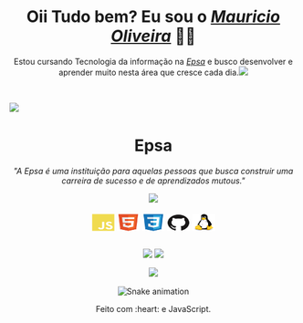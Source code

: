 

<!--
**Olivermauricio/Olivermauricio** is a ✨ _special_ ✨ repository because its `README.md` (this file) appears on your GitHub profile.

Here are some ideas to get you started:

- 🔭 I’m currently working on ...
- 🌱 I’m currently learning ...
- 👯 I’m looking to collaborate on ...
- 🤔 I’m looking for help with ...
- 💬 Ask me about ...
- 📫 How to reach me: ...
- 😄 Pronouns: ...
- ⚡ Fun fact: ...
-->

<div>
  <h1 align="center">Oii Tudo bem? Eu sou o <a href="https:"><i>Mauricio Oliveira</i></a> 🐺🔥</h1>
  <p align="center">Estou cursando Tecnologia da informação na  <a href="https:www.epsa.com.br/"><i>Epsa</i></a> e busco desenvolver e aprender muito nesta área que cresce cada dia.<img height="150em" src="https://br.freepik.com/fotos-gratis/cidade-inteligente-futurista-com-tecnologia-de-rede-global-5g_13463111.htm#query=tecnologia&position=5&from_view=keyword   "/></a>
    
  </a><br>
  
</div>
<img height="150em" src="https://github-readme-stats.vercel.app/api?username=Olivermauricio&count_private=true&include_all_commits=true&show_icons=true&theme=dracula&hide_border=false&show_owner=true"/>
 <h1 align="center"> 
  Epsa
</h1>

<p align="center"><i>"A Epsa é uma instituição para aquelas pessoas que busca construir uma carreira de sucesso e de aprendizados mutous."</i></p>

<div align="center">
    <img height="150em" src="https://github-readme-stats.vercel.app/api/top-langs/?username=duribeiro&theme=dracula&hide_border=false&&layout=compact"/>
  </a>
</div>


<div align="center" valign="top"><br>
  
  <img align="center" alt="Js" height="30" width="40" src="https://raw.githubusercontent.com/devicons/devicon/master/icons/javascript/javascript-plain.svg">
  <img align="center" alt="HTML" height="30" width="40" src="https://raw.githubusercontent.com/devicons/devicon/master/icons/html5/html5-original.svg">
  <img align="center" alt="CSS" height="30" width="40" src="https://raw.githubusercontent.com/devicons/devicon/master/icons/css3/css3-original.svg">
  
 <img align="center" alt="github" height="30" width="40" src="https://raw.githubusercontent.com/devicons/devicon/master/icons/github/github-original.svg"> 
  <img align="center" alt="linux" height="30" width="40" src="https://raw.githubusercontent.com/devicons/devicon/master/icons/linux/linux-original.svg">
</div><br>

<div align="center">
  
  <a href="https://www.instagram.com/Mauricio_oliver1/" target="_blank"><img src="https://img.shields.io/badge/-Instagram-%23E4405F?style=for-the-badge&logo=instagram&logoColor=white" target="_blank"></a>
  <a href="https://www.facebook.com/pr.Mauriciooliveira" target="_blank"><img src="https://img.shields.io/badge/Facebook-1877F2?style=for-the-badge&logo=facebook&logoColor=white" target="_blank"></a> 
   
  <a href="mailto:mauriciosantosolive@gmail.com"><img src="https://img.shields.io/badge/-Gmail-%23333?style=for-the-badge&logo=gmail&logoColor=white" target="_blank"></a>
</div>

<div align="center">
  
  ![Snake animation](https://github.com/danielbped/danielbped/blob/output/github-contribution-grid-snake.svg)
  
</div>

<div align="center">
  <p>Feito com :heart: e JavaScript.</p>
</div>


